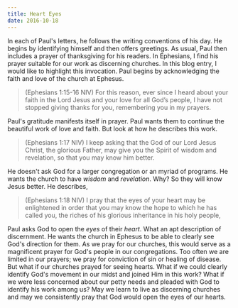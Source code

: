 ```yaml
---
title: Heart Eyes
date: 2016-10-18
---
```

 
In each of Paul's letters, he follows the writing conventions of his day. He begins by identifying himself and then offers greetings. As usual, Paul then includes a prayer of thanksgiving for his readers. In Ephesians, I find his prayer suitable for our work as discerning churches. In this blog entry, I would like to highlight this invocation. Paul begins by acknowledging the faith and love of the church at Ephesus.

>(Ephesians 1:15-16 NIV) For this reason, ever since I heard about your faith in the Lord Jesus and your love for all God’s people, I have not stopped giving thanks for you, remembering you in my prayers.

Paul's gratitude manifests itself in prayer. Paul wants them to continue the beautiful work of love and faith. But look at how he describes this work.

>(Ephesians 1:17 NIV) I keep asking that the God of our Lord Jesus Christ, the glorious Father, may give you the Spirit of wisdom and revelation, so that you may know him better.

He doesn't ask God for a larger congregation or an myriad of programs. He wants the church to have *wisdom* and *revelation*. Why? So they will know Jesus better. He describes,

>(Ephesians 1:18 NIV) I pray that the eyes of your heart may be enlightened in order that you may know the hope to which he has called you, the riches of his glorious inheritance in his holy people,

Paul asks God to open the *eyes* of their *heart*. What an apt description of discernment. He wants the church in Ephesus to be able to clearly see God's direction for them. As we pray for our churches, this would serve as a magnificent prayer for God's people in our congregations. Too often we are limited in our prayers; we pray for conviction of sin or healing of disease. But what if our churches prayed for seeing hearts. What if we could clearly identify God's movement in our midst and joined Him in this work? What if we were less concerned about our petty needs and pleaded with God to identify his work among us? May we learn to live as discerning churches and may we consistently pray that God would open the eyes of our hearts.
